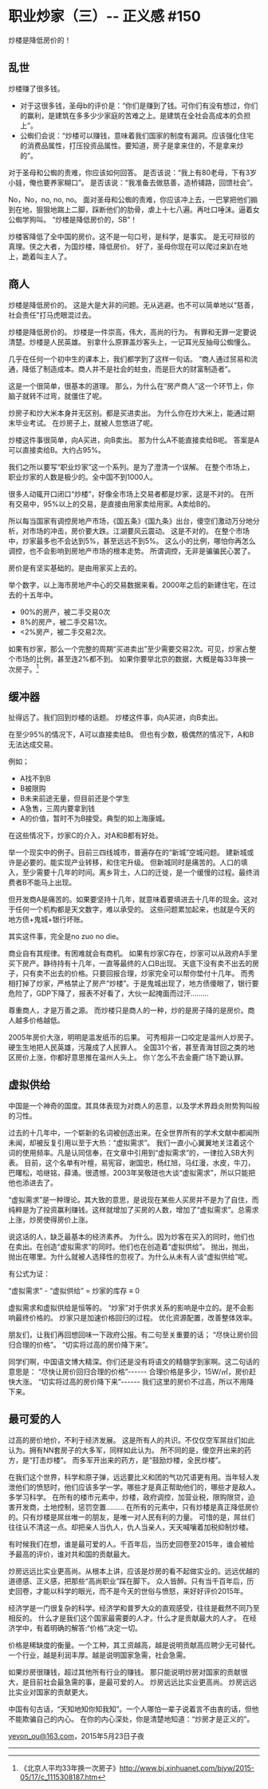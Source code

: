 # 职业炒家（三）-- 正义感 #150

炒楼是降低房价的！

## 乱世

炒楼赚了很多钱。

* 对于这很多钱，圣母b的评价是：“你们是赚到了钱。可你们有没有想过，你们的赢利，是建筑在多多少少家庭的苦难之上。是建筑在全社会高成本的负担上”。
* 公蜘们会说：“炒楼可以赚钱，意味着我们国家的制度有漏洞。应该强化住宅的消费品属性，打压投资品属性。要知道，房子是拿来住的，不是拿来炒的”。

对于圣母和公蜘的责难，你应该如何回答。
是否该说：“我上有80老母，下有3岁小娃，俺也要养家糊口”。
是否该说：“我准备去做慈善，造桥铺路，回馈社会”。

No，No，no, no, no。
面对圣母和公蜘的责难，你应该冲上去，一巴掌把他们搧到在地，狠狠地踹上二脚，踩断他们的肋骨，虐上十七八遍。再吐口唾沫。逼着女公蜘学狗叫。
“炒楼是降低房价的，SB”！

炒楼客降低了全中国的房价。这不是一句口号，是科学，是事实。
是无可辩驳的真理。侠之大者，为国炒楼，降低房价。
好了，圣母你现在可以爬过来趴在地上，跪着叫主人了。

## 商人

炒楼是降低房价的。
这是大是大非的问题。无从逃避。也不可以简单地以“慈善，社会责任”打马虎眼混过去。

炒楼是降低房价的。
炒楼是一件崇高，伟大，高尚的行为。
有罪和无罪一定要说清楚。炒楼是人民英雄。
别拿什么原罪盖炒客头上，一记耳光反抽母公蜘懂么。

几乎在任何一个初中生的课本上，我们都学到了这样一句话。
“商人通过贸易和流通，降低了制造成本。商人并不是社会的蛀虫，而是巨大的财富制造者”。

这是一个很简单，很基本的道理。
那么，为什么在“房产商人”这一个环节上，你脑子就转不过弯，就僵住了呢。

炒房子和炒大米本身并无区别。都是买进卖出。
为什么你在炒大米上，能通过期末毕业考试。
在炒房子上，就被人忽悠进了呢。

炒楼这件事很简单，向A买进，向B卖出。
那为什么A不能直接卖给B呢。
答案是A可以直接卖给B。大约占95%。

我们之所以要写“职业炒家”这一个系列。是为了澄清一个误解。
在整个市场上，职业炒家的人数是极少的。全中国不到1000人。

很多人动辄开口闭口“炒楼”，好像全市场上交易者都是炒家，这是不对的。
在所有交易中，95%以上的交易，是直接由用家卖给用家。A卖给B的。

所以每当国家有调控房地产市场，《国五条》《国九条》出台，傻空们激动万分地分析，对市场的冲击，房价要大跌。江湖要风云震动。
这是不对的。
在整个市场中，炒家最多也不会达到5%，甚至远远不到5%。
这么小的比例，哪怕你再怎么调控，也不会影响到房地产市场的根本走势。
所谓调控，无非是骗骗民心罢了。

房价是有坚实基础的。是由用家买上去的。

举个数字，以上海市房地产中心的交易数据来看。2000年之后的新建住宅，在过去的十五年中。

* 90%的房产，被二手交易0次
* 8%的房产，被二手交易1次。
* <2%房产，被二手交易2次。

如果有炒家，那么一个完整的周期“买进卖出”至少需要交易2次。可见，炒家占整个市场的比例，甚至连2%都不到。
如果你要举北京的数据，大概是每33年换一次房子。[^1]

## 缓冲器

扯得远了。我们回到炒楼的话题。
炒楼这件事，向A买进，向B卖出。

在至少95%的情况下，A可以直接卖给B。
但也有少数，极偶然的情况下，A和B无法达成交易。

例如；

* A找不到B
* B被限购
* B未来前途无量，但目前还是个学生
* A急售，三周内要拿到钱
* A的价值，暂时不为B接受。典型的如上海康城。

在这些情况下，炒家C的介入，对A和B都有好处。

举一个现实中的例子。目前三四线城市，普遍存在的“新城”空城问题。
建新城或许是必要的。能实现产业转移，和住宅升级。
但新城同时是痛苦的。人口的填入，至少需要十几年的时间。离乡背土，人口的迁徙，是一个缓慢的过程。最终消费者B不能马上出现。

但开发商A是痛苦的。如果要坚持十几年，就意味着要填进去十几年的现金。这对于任何一个机构都是天文数字，难以承受的。
这些问题累加起来，也就是今天的地方债+鬼城+银行坏账。

其实这件事，完全是no zuo no die。

商业自有其规律。有困难就会有商机。
如果有炒家C存在，炒家可以从政府A手里买下房产。静待持有十几年，一直等最终的人口B出现。
天底下没有卖不出去的房子，只有卖不出去的价格。只要回报合理，炒家完全可以帮你垫付十几年。
而秀相打掉了炒家，严格禁止了房产“炒楼”。于是鬼城出现了，地方债傻眼了，银行要危险了，GDP下降了，报表不好看了，大伙一起掩面而过汗………

尊重商人，才是万善之源。
而炒楼只是商人的一种，炒的是房子降的是房价。商人越多价格越低。

2005年房价大涨，明明是滥发纸币的后果。
可秀相非一口咬定是温州人炒房子。硬生生地把人民英雄，污蔑成了人民罪人。
全国31个省，甚至青海甘回之类的地区房价上涨，你都好意思推在温州人头上。
你丫怎么不去金鹿广场下跪认罪。

## 虚拟供给

中国是一个神奇的国度。其具体表现为对商人的恶意，以及学术界趋炎附势狗叫般的习性。

过去的十几年中，一个崭新的名词被创造出来。在全世界所有的学术文献中都闻所未闻，却被反复引用以至于大热：“虚拟需求”。
我们一直小心翼翼地关注着这个词的使用频率。凡是认同信奉，在文章中引用到“虚拟需求”的，一律拉入SB大列表。
目前，这个名单有叶檀，易宪容，谢国忠，杨红旭，马红漫，水皮，牛刀，巴曙松，哈继铭，薛涌。很遗憾，2003年吴敬琏也大谈“虚拟需求”，所以只能把他也添进去了。

“虚拟需求”是一种理论。其大致的意思，是说现在某些人买房并不是为了自住，而纯粹是为了投资赢利赚钱。这样就增加了买房的人数，增加了“虚拟需求”。总需求上涨，炒房使得房价上涨。

说这话的人，缺乏最基本的经济素养。
为什么。因为炒客在买入的同时，他们也在卖出。在创造“虚拟需求”的同时。他们也在创造着“虚拟供给”。
抛出，抛出，抛出在哪里。为什么就被人选择性的忽视了。为什么从未有人谈“虚拟供给”呢。

有公式为证：

“虚拟需求” - “虚拟供给” = 炒家的库存 ≡ 0

虚拟需求和虚拟供给是恒等的。
“炒家”对于供求关系的影响是中立的。是不会影响最终价格的。
炒家只是加速价格回归的过程。
优化资源配置，改善整体效率。

朋友们，让我们再回想回味一下政府公报。有二句至关重要的话；
“尽快让房价回归合理的价格”。
“切实将过高的房价降下来”。

同学们啊，中国语文博大精深。你们还是没有将语文的精髓学到家啊。这二句话的意思是：
“尽快让房价回归合理的价格”------ 合理价格是多少，15W/㎡，房价赶快大涨。
“切实将过高的房价降下来”------ 我们这里的房价不过高，所以不用降下来。

## 最可爱的人

过高的房价地价，不利于经济发展。
这是所有人的共识。不仅仅空军屌丝们如此认为。拥有NN套房子的大多军，同样如此认为。
所不同的是，傻空开出来的药方，是“打击炒楼”。
而多军开出来的药方，是“鼓励炒楼，全民炒楼”。

在我们这个世界，科学和原子弹，远远要比义和团的气功咒语更有用。当年轻人发泄他们的愤怒时，他们应该多学一学。哪些才是真正帮助他们的，哪些才是敌人。多学习科学。
在所有的楼市元素中，炒楼，政府调控，加营业税，限购限贷，迫害开发商，土地控制，惩罚空置………
在所有的元素中，只有炒楼是真正降低房价的。只有炒楼是屌丝唯一的朋友，是唯一对人民有利的力量。
可惜的是，屌丝们往往认不清这一点。却把亲人当仇人，仇人当亲人，天天喊嚷着加税抑制炒楼。

有时候我们在想，谁是最可爱的人。千百年后，当历史回卷至2015年，谁会被给予最高的评价，谁对共和国的贡献最大。

炒房远远比实业更高尚。从根本上讲，应该是炒房的看不起做实业的。远远优越的道德感、正义感，把那些“高尚职业”踩在脚下。
众人皆醉。只有当千百年后，历史回卷，才能以科学的眼光，而不是今天的世俗与愤怒，来好好评价2015年。

经济学是一门很复杂的科学。经济学和普罗大众的直观感受，往往是截然不同乃至相反的。
什么才是我们这个国家最需要的人才。什么才是贡献最大的人才。
在经济学中，有着明确的解答:“价格”决定一切。

价格是稀缺度的衡量。一个工种，其工资越高，越是说明贡献高应聘少无可替代。
一个行业，越是利润丰厚。越是说明国家急需，社会急需。

如果炒房很赚钱，超过其他所有行业的赚钱。
那只能说明炒房对国家的贡献很大，是目前社会最急需的事，是最可爱的人。
炒房远远比实业更高尚。
炒房远远比实业对国家的贡献更大。

中国有句古话，“天知地知你知我知”。一个人哪怕一辈子说着言不由衷的话，但他不能欺骗自己的内心。
在你的内心深处，你是清楚地知道：“炒房才是正义的”。

[yevon_ou@163.com](mailto:yevon_ou@163.com)，2015年5月23日子夜

---

[^1]: 《北京人平均33年换一次房子》http://www.bj.xinhuanet.com/bjyw/2015-05/17/c_1115308187.htm

